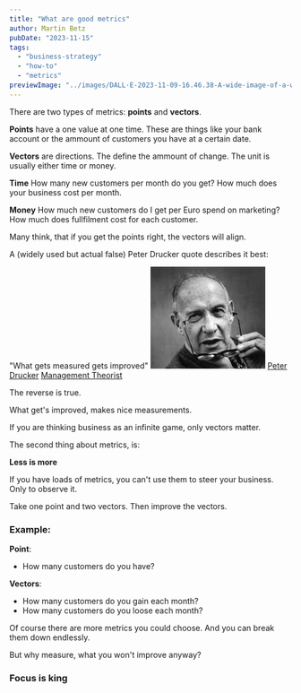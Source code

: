 ```yaml
---
title: "What are good metrics"
author: Martin Betz
pubDate: "2023-11-15"
tags:
  - "business-strategy"
  - "how-to"
  - "metrics"
previewImage: "../images/DALL·E-2023-11-09-16.46.38-A-wide-image-of-a-workshop-wall-filled-with-an-array-of-business-metrics.-The-wall-features-a-variety-of-geometric-shapes-representing-different-chart.png"
---
```


There are two types of metrics: **points** and **vectors**.

**Points** have a one value at one time. These are things like your bank account or the ammount of customers you have at a certain date.

**Vectors** are directions. The define the ammount of change.
The unit is usually either time or money.

**Time**
How many new customers per month do you get? How much does your business cost per month.

**Money**
How much new customers do I get per Euro spend on marketing? How much does fullfilment cost for each customer.

Many think, that if you get the points right, the vectors will align.

A (widely used but actual false) Peter Drucker quote describes it best:

"What gets measured gets improved" [![peter drucker management theorist](../images/peter-drucker-taking-his-glasses-of.jpg)](https://medium.com/centre-for-public-impact/what-gets-measured-gets-managed-its-wrong-and-drucker-never-said-it-fe95886d3df6) [Peter Drucker](https://medium.com/centre-for-public-impact/what-gets-measured-gets-managed-its-wrong-and-drucker-never-said-it-fe95886d3df6) [Management Theorist](https://medium.com/centre-for-public-impact/what-gets-measured-gets-managed-its-wrong-and-drucker-never-said-it-fe95886d3df6)

The reverse is true.

What get's improved, makes nice measurements.

If you are thinking business as an infinite game, only vectors matter.

The second thing about metrics, is:

**Less is more**

If you have loads of metrics, you can't use them to steer your business. Only to observe it.

Take one point and two vectors. Then improve the vectors.

### Example:

**Point**:

- How many customers do you have?

**Vectors**:

- How many customers do you gain each month?
- How many customers do you loose each month?

Of course there are more metrics you could choose. And you can break them down endlessly.

But why measure, what you won't improve anyway?

### Focus is king
